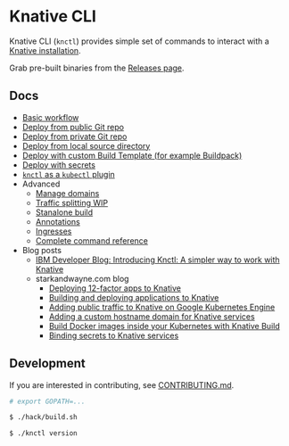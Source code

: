 # Knative CLI

Knative CLI (`knctl`) provides simple set of commands to interact with a [Knative installation](https://github.com/knative/docs).

Grab pre-built binaries from the [Releases page](https://github.com/cppforlife/knctl/releases).

## Docs

- [Basic workflow](./docs/basic-workflow.md)
- [Deploy from public Git repo](./docs/deploy-public-git-repo.md)
- [Deploy from private Git repo](./docs/deploy-private-git-repo.md)
- [Deploy from local source directory](./docs/deploy-source-directory.md)
- [Deploy with custom Build Template (for example Buildpack)](./docs/deploy-custom-build-template.md)
- [Deploy with secrets](./docs/deploy-secrets.md)
- [`knctl` as a `kubectl` plugin](./docs/kubectl-plugin.md)
- Advanced
  - [Manage domains](./docs/manage-domains.md)
  - [Traffic splitting WIP](./docs/traffic-splitting.md)
  - [Stanalone build](./docs/standalone-build.md)
  - [Annotations](./docs/annotations.md)
  - [Ingresses](./docs/ingresses.md)
  - [Complete command reference](./docs/cmd/knctl.md)
- Blog posts
  - [IBM Developer Blog: Introducing Knctl: A simpler way to work with Knative](https://developer.ibm.com/blogs/2018/11/12/knctl-a-simpler-way-to-work-with-knative/)
  - starkandwayne.com blog
	  - [Deploying 12-factor apps to Knative](https://www.starkandwayne.com/blog/deploying-12factor-apps-to-knative/)
	  - [Building and deploying applications to Knative](https://starkandwayne.com/blog/building-and-deploying-applications-to-knative/)
	  - [Adding public traffic to Knative on Google Kubernetes Engine](https://starkandwayne.com/blog/public-traffic-into-knative-on-gke/)
	  - [Adding a custom hostname domain for Knative services](https://starkandwayne.com/blog/adding-a-custom-domain-for-knative-services/)
	  - [Build Docker images inside your Kubernetes with Knative Build](https://starkandwayne.com/blog/build-docker-images-inside-kubernetes-with-knative-build/)
	  - [Binding secrets to Knative services](https://starkandwayne.com/blog/binding-secrets-to-knative-services/)

## Development

If you are interested in contributing, see [CONTRIBUTING.md](./CONTRIBUTING.md).

```bash
# export GOPATH=...

$ ./hack/build.sh

$ ./knctl version
```
